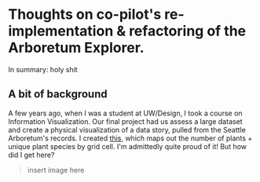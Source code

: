 # Thoughts on co-pilot's re-implementation & refactoring of the Arboretum Explorer.

In summary: holy shit

## A bit of background
A few years ago, when I was a student at UW/Design, I took a course on Information Visualization. Our final project had us assess a large dataset and create a physical visualization of a data story, pulled from the Seattle Arboretum's records. I created [this](davidschultz.co/work/arboretum), which maps out the number of plants + unique plant species by grid cell. I'm admittedly quite proud of it! But how did I get here?

> insert image here

